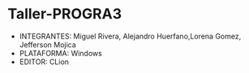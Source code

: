 # Taller-PROGRA3
- INTEGRANTES: Miguel Rivera, Alejandro Huerfano,Lorena Gomez, Jefferson Mojica
- PLATAFORMA: Windows
- EDITOR: CLion
